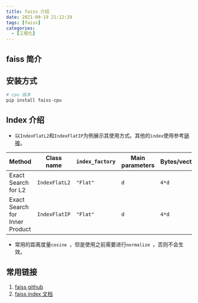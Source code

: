 ```yaml
---
title: faiss 介绍
date: 2021-09-19 21:12:29
tags: [faiss]
categories: 
  - [工程化]
---
```


## faiss 简介

## 安装方式

```python
# cpu 版本
pip install faiss-cpu
```

##  Index 介绍

* 以`IndexFlatL2`和`IndexFlatIP`为例展示其使用方式。其他的`index`使用参考[链接](https://github.com/facebookresearch/faiss/wiki/Faiss-indexes)。

| Method                         | Class name    | `index_factory` | Main parameters | Bytes/vector | Exhaustive | Comments                                           |
| ------------------------------ | ------------- | --------------- | --------------- | ------------ | ---------- | -------------------------------------------------- |
| Exact Search for L2            | `IndexFlatL2` | `"Flat"`        | `d`             | `4*d`        | yes        | brute-force                                        |
| Exact Search for Inner Product | `IndexFlatIP` | `"Flat"`        | `d`             | `4*d`        | yes        | also for cosine (**normalize vectors beforehand**) |

* 常用的距离度量`cosine `，但是使用之前需要进行`normalize `，否则不会生效。


## 常用链接

1. [faiss github](https://github.com/facebookresearch/faiss)
2. [faiss index 文档](https://github.com/facebookresearch/faiss/wiki/Faiss-indexes)
